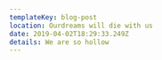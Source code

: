 ```yaml
---
templateKey: blog-post
location: Ourdreams will die with us
date: 2019-04-02T18:29:33.249Z
details: We are so hollow
---
```


